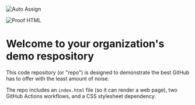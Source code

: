 ![Auto Assign](https://github.com/Poha-Project-Party/demo-repository/actions/workflows/auto-assign.yml/badge.svg)

![Proof HTML](https://github.com/Poha-Project-Party/demo-repository/actions/workflows/proof-html.yml/badge.svg)

# Welcome to your organization's demo respository
This code repository (or "repo") is designed to demonstrate the best GitHub has to offer with the least amount of noise.

The repo includes an `index.html` file (so it can render a web page), two GitHub Actions workflows, and a CSS stylesheet dependency.
